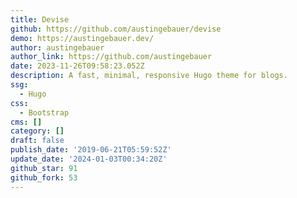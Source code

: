 ```yaml
---
title: Devise
github: https://github.com/austingebauer/devise
demo: https://austingebauer.dev/
author: austingebauer
author_link: https://github.com/austingebauer
date: 2023-11-26T09:58:23.052Z
description: A fast, minimal, responsive Hugo theme for blogs.
ssg:
  - Hugo
css:
  - Bootstrap
cms: []
category: []
draft: false
publish_date: '2019-06-21T05:59:52Z'
update_date: '2024-01-03T00:34:20Z'
github_star: 91
github_fork: 53
---
```

